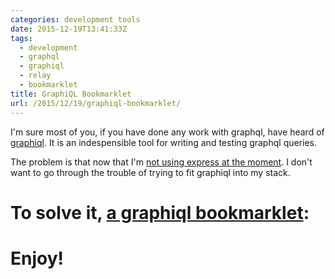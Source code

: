 ```yaml
---
categories: development tools
date: 2015-12-19T13:41:33Z
tags:
  - development
  - graphql
  - graphiql
  - relay
  - bookmarklet
title: GraphiQL Bookmarklet
url: /2015/12/19/graphiql-bookmarklet/
---
```


I'm sure most of you, if you have done any work with graphql, have heard of
[graphiql][graphiql]. It is an indespensible tool for writing and testing graphql queries.

The problem is that now that I'm
[not using express at the moment][graphql-relay-ruby]. I don't want to go
through the trouble of trying to fit graphiql into my stack.

# To solve it, [a graphiql bookmarklet][bookmarklet]:

<script src="https://gist.github.com/brysgo/c06b5b2e6c7a8d4380e5.js"></script>

# Enjoy!

[graphql-relay-ruby]: https://github.com/rmosolgo/graphql-relay-ruby
[bookmarklet]: javascript:(function()%7B'use%20strict'%3Bfunction%20loadScript(url)%20%7Breturn%20new%20Promise(function%20(callback)%20%7Bvar%20head%20%3D%20document.getElementsByTagName('head')%5B0%5D%3Bvar%20script%20%3D%20document.createElement('script')%3Bscript.type%20%3D%20'text%2Fjavascript'%3Bscript.src%20%3D%20url%3Bscript.onreadystatechange%20%3D%20callback%3Bscript.onload%20%3D%20callback%3Bhead.appendChild(script)%3B%7D)%3B%7Dfunction%20loadStyle(url)%20%7Breturn%20new%20Promise(function%20(callback)%20%7Bvar%20head%20%3D%20document.getElementsByTagName('head')%5B0%5D%3Bvar%20link%20%3D%20document.createElement('link')%3Blink.type%20%3D%20'text%2Fcss'%3Blink.rel%20%3D%20'stylesheet'%3Blink.href%20%3D%20url%3Blink.onreadystatechange%20%3D%20callback%3Blink.onload%20%3D%20callback%3Bhead.appendChild(link)%3B%7D)%3B%7DloadScript('https%3A%2F%2Fcdnjs.cloudflare.com%2Fajax%2Flibs%2Freact%2F0.14.3%2Freact.js').then(function%20()%20%7Breturn%20Promise.all(%5BloadStyle('https%3A%2F%2Fcdnjs.cloudflare.com%2Fajax%2Flibs%2Fgraphiql%2F0.4.5%2Fgraphiql.css')%2C%20loadScript('https%3A%2F%2Fcdnjs.cloudflare.com%2Fajax%2Flibs%2Freact%2F0.14.3%2Freact-dom.js')%2C%20loadScript('https%3A%2F%2Fcdnjs.cloudflare.com%2Fajax%2Flibs%2Fgraphiql%2F0.4.5%2Fgraphiql.js')%5D).then(function%20()%20%7Bfunction%20graphQLFetcher(graphQLParams)%20%7Breturn%20fetch(window.location.origin%20%2B%20'%2Fgraphql'%2C%20%7Bmethod%3A%20'post'%2Cheaders%3A%20%7B%20'Content-Type'%3A%20'application%2Fjson'%20%7D%2Cbody%3A%20JSON.stringify(graphQLParams)%7D).then(function%20(response)%20%7Breturn%20response.json()%3B%7D)%3B%7DsetTimeout(function%20()%20%7Breturn%20ReactDOM.render(React.createElement(GraphiQL%2C%20%7B%20fetcher%3A%20graphQLFetcher%20%7D)%2C%20document.body)%3B%7D%2C%200)%3B%7D)%3B%7D)%7D)()
[graphiql]: https://github.com/graphql/graphiql
